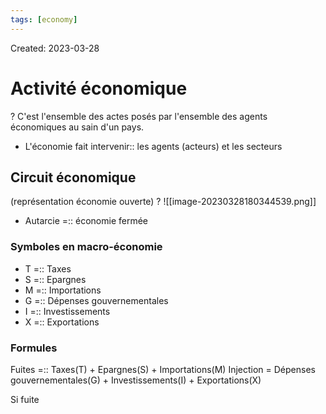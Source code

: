 ```yaml
---
tags: [economy] 
---
```

Created: 2023-03-28

# Activité économique
?
C'est l'ensemble des actes posés par l'ensemble des agents économiques au sain d'un pays.

- L'économie fait intervenir:: les agents (acteurs) et les secteurs

## Circuit économique
(représentation économie ouverte)
?
![[image-20230328180344539.png]]

- Autarcie =:: économie fermée

### Symboles en macro-économie
- T =:: Taxes
- S =:: Epargnes
- M =:: Importations
- G =:: Dépenses gouvernementales
- I =:: Investissements
- X =:: Exportations

### Formules
Fuites =:: Taxes(T) + Epargnes(S) + Importations(M)
Injection = Dépenses gouvernementales(G) + Investissements(I) + Exportations(X)

Si fuite
